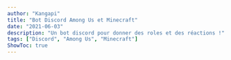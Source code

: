 ```yaml
---
author: "Kangapi"
title: "Bot Discord Among Us et Minecraft"
date: "2021-06-03"
description: "Un bot discord pour donner des roles et des réactions !"
tags: ["Discord", "Among Us", "Minecraft"]
ShowToc: true
---
```


